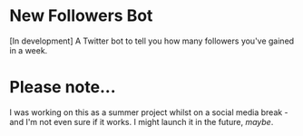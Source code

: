 # New Followers Bot
[In development] A Twitter bot to tell you how many followers you've gained in a week.

# Please note...
I was working on this as a summer project whilst on a social media break - and I'm not even sure if it works. I might launch it in the future, *maybe*.
